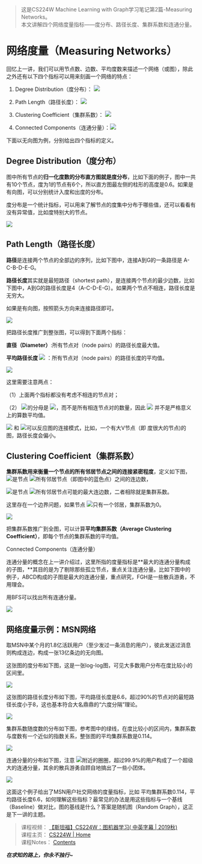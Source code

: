 > 这是CS224W Machine Learning with Graph学习笔记第2篇-Measuring Networks。  
> 本文讲解四个网络度量指标——度分布、路径长度、集群系数和连通分量。

# 网络度量（Measuring Networks）

回忆上一讲，我们可以用节点数、边数、平均度数来描述一个网络（或图），除此之外还有以下四个指标可以用来刻画一个网络的特点：

1. Degree Distribution（度分布）： ![](https://www.zhihu.com/equation?tex=P%28k%29)

2. Path Length（路径长度）： ![](https://www.zhihu.com/equation?tex=h)

3. Clustering Coefficient（集群系数）： ![](https://www.zhihu.com/equation?tex=C)

4. Connected Components（连通分量）：![](https://www.zhihu.com/equation?tex=S)

下面以无向图为例，分别给出四个指标的定义。

## Degree Distribution（度分布）

图中所有节点的**归一化度数的分布直方图就是度分布**，比如下面的例子，图中一共有10个节点，度为1的节点有6个，所以直方图最左侧的柱形的高度是0.6。如果是有向图，可以分别统计入度和出度的分布。

度分布是一个统计指标，可以用来了解节点的度集中分布于哪些值，还可以看看有没有异常值，比如度特别大的节点。

![](https://pic1.zhimg.com/v2-bc13f0f2d1330b663f20163feaa62970_b.jpg)

Path Length（路径长度）
-----------------

**路径**是连接两个节点的全部边的序列，比如下图中，连接A到G的一条路径是 A-C-B-D-E-G。

**路径长度**其实就是最短路径（shortest path），是连接两个节点的最少边数，比如下图中，A到G的路径长度是4（A-C-D-E-G）。如果两个节点不相连，路径长度是无穷大。

如果是有向图，按照箭头方向来连接路径即可。

![](https://pic4.zhimg.com/v2-c861417138b45c94fd923d48065c55eb_b.jpg)

把路径长度推广到整张图，可以得到下面两个指标：

**直径（Diameter）**:所有节点对（node pairs）的路径长度最大值。

**平均路径长度 ![](https://www.zhihu.com/equation?tex=%5Cbar%7Bh%7D)** ：所有节点对（node pairs）的路径长度的平均值。

![](https://pic4.zhimg.com/v2-53c48f436ec3c35d31584ee836ffc38b_b.png)

这里需要注意两点：

（1）上面两个指标都没有考虑不相连的节点对；

（2） ![](https://www.zhihu.com/equation?tex=%5Cbar%7Bh%7D)的分母是 ![](https://www.zhihu.com/equation?tex=E_%7Bmax%7D)，而不是所有相连节点对的数量，因此 ![](https://www.zhihu.com/equation?tex=%5Cbar%7Bh%7D) 并不是严格意义上的算数平均值。

![](https://www.zhihu.com/equation?tex=diam) 和 ![](https://www.zhihu.com/equation?tex=%5Cbar%7Bh%7D)可以反应图的连接模式，比如，一个有大V节点（即 度很大的节点)的图，路径长度会偏小。

Clustering Coefficient（集群系数）
----------------------------

**集群系数用来衡量一个节点的所有邻居节点之间的连接紧密程度**，定义如下图， ![](https://www.zhihu.com/equation?tex=e_%7Bi%7D)是节点 ![](https://www.zhihu.com/equation?tex=i)所有邻居节点（即图中的蓝色点）之间的连边数，

 ![](https://www.zhihu.com/equation?tex=%5Cfrac%7Bk_%7Bi%7D%2A%28k_%7Bi%7D-1%29%7D%7B2%7D)是节点 ![](https://www.zhihu.com/equation?tex=i)所有邻居节点可能的最大连边数，二者相除就是集群系数。

这里存在一个边界问题，如果节点 ![](https://www.zhihu.com/equation?tex=i)只有一个邻居，集群系数为0。

![](https://pic4.zhimg.com/v2-4fcf9247d85d59e3daed760a1ae88013_b.jpg)

把集群系数推广到全图，可以计算**平均集群系数（Average Clustering Coefficient）**，即每个节点的集群系数的平均值。

Connected Components（连通分量）

连通分量的概念在上一讲介绍过，这里所指的度量指标是**最大的连通分量构成的子图，**其目的是为了剔除那些孤立节点，重点关注连通分量。比如下图中的例子，ABCD构成的子图是最大的连通分量，重点研究，FGH是一些散兵游勇，不用理会。

用BFS可以找出所有连通分量。

![](https://pic1.zhimg.com/v2-1ad6c13c23ed3838976b16cace0acffc_b.jpg)

网络度量示例：MSN网络
------------

取MSN中某个月的1.8亿活跃用户（至少发过一条消息的用户），彼此发送过消息则构成连边，构成一张13亿条边的无向图。

这张图的度分布如下图，这是一张log-log图，可见大多数用户分布在度比较小的区间里。

![](https://pic3.zhimg.com/v2-dc4054b3625292913e160cb4a7ad6c2a_b.jpg)

这张图的路径长度分布如下图，平均路径长度是6.6，超过90%的节点对的最短路径长度小于8，这也基本符合大名鼎鼎的“六度分隔”理论。

![](https://pic2.zhimg.com/v2-efe7a0d5c9b0f9638ac2522f96617685_b.jpg)

集群系数随度数的分布如下图，参考图中的绿线，在度比较小的区间内，集群系数与度数有一个近似的指数关系，整张图的平均集群系数是0.114。

![](https://pic3.zhimg.com/v2-91fa77d7e41a647c26e98a4372a8c42a_b.jpg)

连通分量的分布如下图，注意 ![](https://www.zhihu.com/equation?tex=10%5E%7B8%7D)附近的圈圈，超过99.9%的用户构成了一个超级大的连通分量，其余的散兵游勇自顾自地搞出了一些小团体。

![](https://pic1.zhimg.com/v2-b41184424dba43681799ce72f27459a4_b.jpg)

这面这个例子给出了MSN用户社交网络的度量指标，比如 平均集群系数0.114，平均路径长度6.6，如何理解这些指标？最常见的办法是用这些指标与一个基线（Baseline）做对比，图的基线是什么？答案是随机图（Random Graph），这正是下一讲的主题。

> 课程视频： [【斯坦福】CS224W：图机器学习( 中英字幕 | 2019秋)](https://link.zhihu.com/?target=https%3A//www.bilibili.com/video/BV1Vg4y1z7Nf%3Ft%3D1391)  
> 课程主页： [CS224W | Home](https://link.zhihu.com/?target=http%3A//web.stanford.edu/class/cs224w/)  
> 课程Notes： [Contents](https://link.zhihu.com/?target=https%3A//snap-stanford.github.io/cs224w-notes/)


**_在求知的路上，你永不独行~_**
